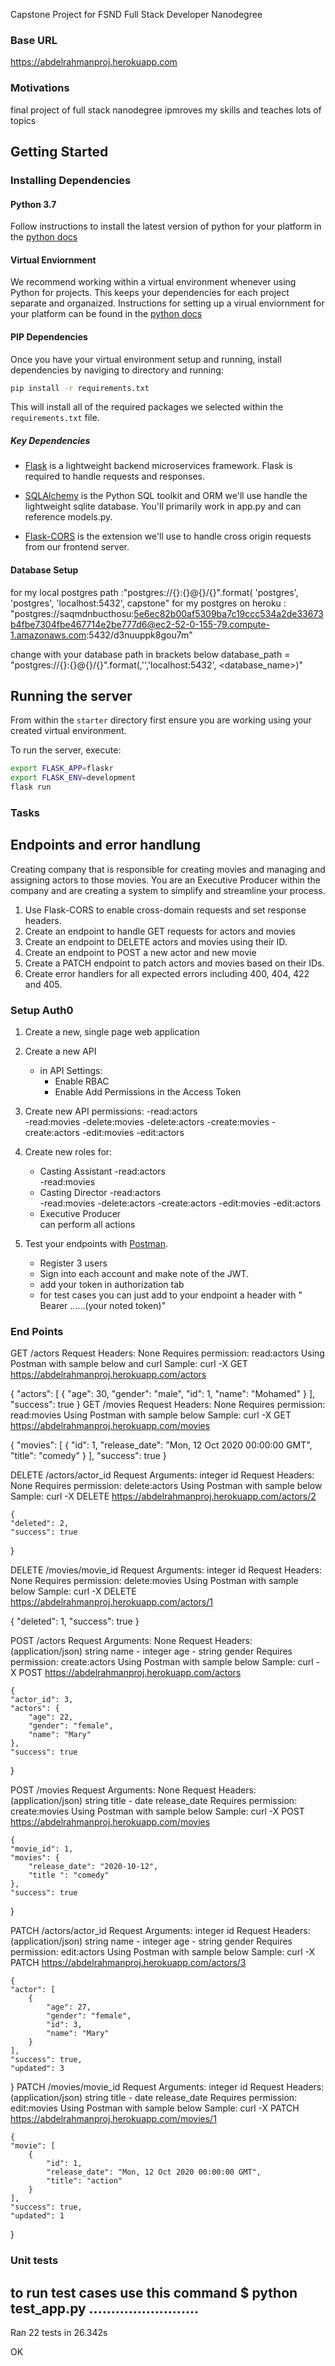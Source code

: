 Capstone Project for FSND Full Stack Developer Nanodegree

### Base URL
https://abdelrahmanproj.herokuapp.com

### Motivations
final project of full stack nanodegree ipmroves my skills and teaches lots of topics

## Getting Started

### Installing Dependencies

#### Python 3.7

Follow instructions to install the latest version of python for your platform in the [python docs](https://docs.python.org/3/using/unix.html#getting-and-installing-the-latest-version-of-python)

#### Virtual Enviornment

We recommend working within a virtual environment whenever using Python for projects. This keeps your dependencies for each project separate and organaized. Instructions for setting up a virual enviornment for your platform can be found in the [python docs](https://packaging.python.org/guides/installing-using-pip-and-virtual-environments/)

#### PIP Dependencies

Once you have your virtual environment setup and running, install dependencies by naviging to directory and running:

```bash
pip install -r requirements.txt
```

This will install all of the required packages we selected within the `requirements.txt` file.

##### Key Dependencies

- [Flask](http://flask.pocoo.org/)  is a lightweight backend microservices framework. Flask is required to handle requests and responses.

- [SQLAlchemy](https://www.sqlalchemy.org/) is the Python SQL toolkit and ORM we'll use handle the lightweight sqlite database. You'll primarily work in app.py and can reference models.py. 

- [Flask-CORS](https://flask-cors.readthedocs.io/en/latest/#) is the extension we'll use to handle cross origin requests from our frontend server. 


#### Database Setup

 
for my local postgres path :"postgres://{}:{}@{}/{}".format(
   'postgres', 'postgres', 'localhost:5432', capstone" 
for my postgres on heroku :
"postgres://saqmdnbucthosu:5e6ec82b00af5309ba7c19ccc534a2de33673b4fbe7304fbe467714e2be777d6@ec2-52-0-155-79.compute-1.amazonaws.com:5432/d3nuuppk8gou7m"

change with your database path in brackets below
database_path = "postgres://{}:{}@{}/{}".format(<user-name>,'<password>','localhost:5432', <database_name>)"

## Running the server

From within the `starter` directory first ensure you are working using your created virtual environment.

To run the server, execute:

```bash
export FLASK_APP=flaskr
export FLASK_ENV=development
flask run
```

### Tasks

## Endpoints and error handlung
Creating company that is responsible for creating movies and managing and assigning actors to those movies. You are an Executive Producer within the company and are creating a system to simplify and streamline your process.

1. Use Flask-CORS to enable cross-domain requests and set response headers. 
2. Create an endpoint to handle GET requests for actors and movies 
3. Create an endpoint to DELETE actors and movies using their ID. 
4. Create an endpoint to POST a new actor and new movie
5. Create a PATCH endpoint to patch actors and movies based on their IDs. 
6. Create error handlers for all expected errors including 400, 404, 422 and 405.

### Setup Auth0

1. Create a new, single page web application
2. Create a new API
    - in API Settings:
        - Enable RBAC
        - Enable Add Permissions in the Access Token
3. Create new API permissions:
    -read:actors	
    -read:movies
    -delete:movies
    -delete:actors
    -create:movies
    -create:actors
    -edit:movies
    -edit:actors		

4. Create new roles for:
    - Casting Assistant
         -read:actors	
         -read:movies
    - Casting Director
        -read:actors	
        -read:movies
        -delete:actors
        -create:actors
        -edit:movies
        -edit:actors
    - Executive Producer   	
        can perform all actions

5. Test your endpoints with [Postman](https://getpostman.com). 
    - Register 3 users
    - Sign into each account and make note of the JWT.
    - add your token in authorization tab 
    - for test cases you can just add to your endpoint a header with 
      " Bearer ......(your noted token)"



### End Points

GET /actors
Request Headers: None
Requires permission: read:actors
Using Postman with sample below and curl
Sample: curl -X GET https://abdelrahmanproj.herokuapp.com/actors

   {
    "actors": [
        {
            "age": 30,
            "gender": "male",
            "id": 1,
            "name": "Mohamed"
        }
    ],
    "success": true
}
GET /movies
Request Headers: None
Requires permission: read:movies
Using Postman with sample below
Sample: curl -X GET https://abdelrahmanproj.herokuapp.com/movies

   {
    "movies": [
        {
            "id": 1,
            "release_date": "Mon, 12 Oct 2020 00:00:00 GMT",
            "title": "comedy"
        }
    ],
    "success": true
}

DELETE /actors/actor_id
Request Arguments: integer id
Request Headers: None
Requires permission: delete:actors
Using Postman with sample below
Sample: curl -X DELETE https://abdelrahmanproj.herokuapp.com/actors/2

    {
    "deleted": 2,
    "success": true
}

DELETE /movies/movie_id
Request Arguments: integer id
Request Headers: None
Requires permission: delete:movies
Using Postman with sample below
Sample: curl -X DELETE https://abdelrahmanproj.herokuapp.com/actors/1

  {
    "deleted": 1,
    "success": true
}


POST /actors
Request Arguments: None
Request Headers: (application/json) string name - integer age - string gender
Requires permission: create:actors
Using Postman with sample below
Sample: curl -X POST https://abdelrahmanproj.herokuapp.com/actors

    {
    "actor_id": 3,
    "actors": {
        "age": 22,
        "gender": "female",
        "name": "Mary"
    },
    "success": true
}

POST /movies
Request Arguments: None
Request Headers: (application/json) string title - date release_date
Requires permission: create:movies
Using Postman with sample below
Sample: curl -X POST https://abdelrahmanproj.herokuapp.com/movies

    {
    "movie_id": 1,
    "movies": {
        "release_date": "2020-10-12",
        "title ": "comedy"
    },
    "success": true
}

PATCH /actors/actor_id
Request Arguments: integer id
Request Headers: (application/json)  string name - integer age - string gender
Requires permission: edit:actors
Using Postman with sample below
Sample: curl -X PATCH https://abdelrahmanproj.herokuapp.com/actors/3

    {
    "actor": [
        {
            "age": 27,
            "gender": "female",
            "id": 3,
            "name": "Mary"
        }
    ],
    "success": true,
    "updated": 3
}
PATCH /movies/movie_id
Request Arguments: integer id
Request Headers: (application/json)  string title - date release_date
Requires permission: edit:movies
Using Postman with sample below
Sample: curl -X PATCH https://abdelrahmanproj.herokuapp.com/movies/1

    {
    "movie": [
        {
            "id": 1,
            "release_date": "Mon, 12 Oct 2020 00:00:00 GMT",
            "title": "action"
        }
    ],
    "success": true,
    "updated": 1
}

### Unit tests 
to run test cases
use this command 
$ python test_app.py
.........................
----------------------------------------------------------------------
Ran 22 tests in 26.342s

OK